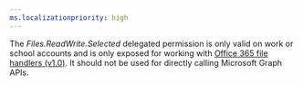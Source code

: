 ```yaml
---
ms.localizationpriority: high
---
```


<!-- markdownlint-disable MD002 MD041 -->

The *Files.ReadWrite.Selected* delegated permission is only valid on work or school accounts and is only exposed for working with [Office 365 file handlers (v1.0)](/previous-versions/office/office-365-api/). It should not be used for directly calling Microsoft Graph APIs.
